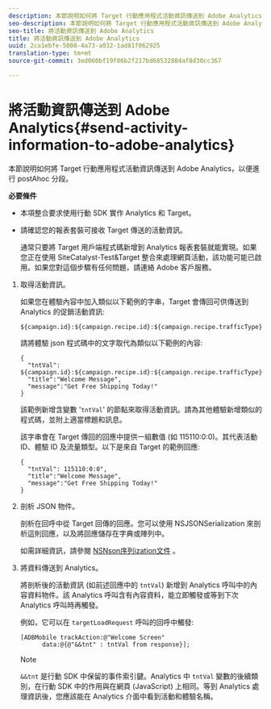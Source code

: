 ```yaml
---
description: 本節說明如何將 Target 行動應用程式活動資訊傳送到 Adobe Analytics，以便進行 postAhoc 分段。
seo-description: 本節說明如何將 Target 行動應用程式活動資訊傳送到 Adobe Analytics，以便進行 postAhoc 分段。
seo-title: 將活動資訊傳送到 Adobe Analytics
title: 將活動資訊傳送到 Adobe Analytics
uuid: 2ca1ebfe-5008-4a73-a032-1ad81f062925
translation-type: tm+mt
source-git-commit: 3ed060bf19f06b2f217bd68532884af8d30cc367

---
```



# 將活動資訊傳送到 Adobe Analytics{#send-activity-information-to-adobe-analytics}

本節說明如何將 Target 行動應用程式活動資訊傳送到 Adobe Analytics，以便進行 postAhoc 分段。

**必要條件**

* 本項整合要求使用行動 SDK 實作 Analytics 和 Target。
* 請確認您的報表套裝可接收 Target 傳送的活動資訊。

   通常只要將 Target 用戶端程式碼新增到 Analytics 報表套裝就能實現。如果您正在使用 SiteCatalyst-Test&amp;Target 整合來處理網頁活動，該功能可能已啟用。如果您對這個步驟有任何問題，請連絡 Adobe 客戶服務。

1. 取得活動資訊。

   如果您在體驗內容中加入類似以下範例的字串，Target 會傳回可供傳送到 Analytics 的促銷活動資訊:

   ```
   ${campaign.id}:${campaign.recipe.id}:${campaign.recipe.trafficType}
   ```

   請將體驗 json 程式碼中的文字取代為類似以下範例的內容:

   ```
   { 
     "tntVal": ${campaign.id}:${campaign.recipe.id}:${campaign.recipe.trafficType}", 
     "title":"Welcome Message", 
     "message":"Get Free Shipping Today!" 
   }
   ```

   該範例新增含變數 &#39;`tntVal`&#39; 的節點來取得活動資訊。請為其他體驗新增類似的程式碼，並附上適當標題和訊息。

   該字串會在 Target 傳回的回應中提供一組數值 (如 115110:0:0)。其代表活動 ID、體驗 ID 及流量類型。以下是來自 Target 的範例回應:

   ```
   { 
     "tntVal": 115110:0:0", 
     "title":"Welcome Message", 
     "message":"Get Free Shipping Today!" 
   }
   ```

1. 剖析 JSON 物件。

   剖析在回呼中從 Target 回傳的回應。您可以使用 NSJSONSerialization 來剖析這則回應，以及將回應儲存在字典或陣列中。

   如需詳細資訊，請參閱 [NSNson序列ization文件](https://developer.apple.com/library/ios/documentation/Foundation/Reference/NSJSONSerialization_Class/#//apple_ref/occ/clm/NSJSONSerialization/JSONObjectWithData:options:error) 。
1. 將資料傳送到 Analytics。

   將剖析後的活動資訊 (如前述回應中的 `tntVal`) 新增到 Analytics 呼叫中的內容資料物件。該 Analytics 呼叫含有內容資料，能立即觸發或等到下次 Analytics 呼叫時再觸發。

   例如，它可以在 `targetLoadRequest` 呼叫的回呼中觸發:

   ```
   [ADBMobile trackAction:@"Welcome Screen"  
         data:@{@"&&tnt" : tntVal from response}];
   ```

   >[!NOTE]
   >
   >`&&tnt` 是行動 SDK 中保留的事件索引鍵。Analytics 中 `tntVal` 變數的後續類別，在行動 SDK 中的作用與在網頁 (JavaScript) 上相同。等到 Analytics 處理資訊後，您應該能在 Analytics 介面中看到活動和體驗名稱。

